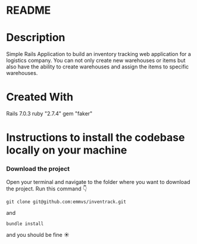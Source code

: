 # README

# Description
Simple Rails Application to build an inventory tracking web application for a logistics company. You can not only create new warehouses or items but also have the ability to create warehouses and assign the items to specific warehouses.

# Created With
Rails 7.0.3
ruby "2.7.4"
gem "faker"

# Instructions to install the codebase locally on your machine

### Download the project
Open your terminal and navigate to the folder where you want to download the project.
Run this command 👇

```
git clone git@github.com:emmvs/inventrack.git
```

and

```
bundle install
```

and you should be fine ☀️
